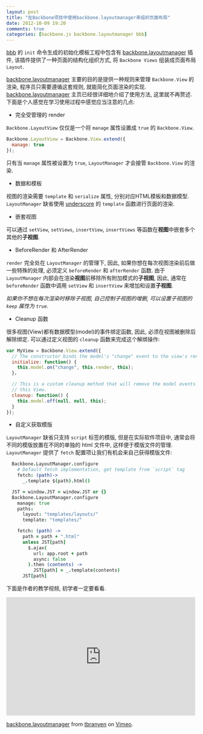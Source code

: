 ```yaml
---
layout: post
title: "在Backbone项目中使用backbone.layoutmanager来组织页面布局"
date: 2012-10-09 19:20
comments: true
categories: [backbone.js backbone.layoutmanager bbb]
---
```


[backbone.layoutmanager]: https://github.com/tbranyen/backbone.layoutmanager
[backbone]: http://backbonejs.org/ "Front-End Javascript MVC framework"
[bbb]: https://github.com/backbone-boilerplate/grunt-bbb "Backbone Boilerplate framework tool."
[underscore]: http://underscorejs.org/

[bbb][] 的 `init` 命令生成的初始化模板工程中包含有 [backbone.layoutmanager][] 插件, 该插件提供了一种页面的结构化组织方式, 将 `Backbone Views` 组装成页面布局 `Layout`.

[backbone.layoutmanager][] 主要的目的是提供一种规则来管理 `Backbone.View` 的渲染, 程序员只需要遵循这套规则, 就能简化页面渲染的实现.
[backbone.layoutmanager][] 主页已经很详细地介绍了使用方法, 这里就不再赘述. 下面是个人感觉在学习使用过程中感觉应当注意的几点:

- 完全受管理的 render

`Backbone.LayoutView` 仅仅是一个将 `manage` 属性设置成 `true` 的 `Backbone.View`.
``` javascript backbone.layoutmanager V0.6.6
Backbone.LayoutView = Backbone.View.extend({
  manage: true
});
```
只有当 `manage` 属性被设置为 `true`, `LayoutManager` 才会接管 `Backbone.View` 的渲染.

- 数据和模板

视图的渲染需要 `template` 和 `serialize` 属性, 分别对应HTML模板和数据模型. `LayoutManager` 缺省使用 [underscore][] 的 `template` 函数进行页面的渲染.

- 嵌套视图

可以通过 `setView`, `setViews`, `insertView`, `insertViews` 等函数在**视图**中嵌套多个其他的**子视图**.

- BeforeRender 和 AfterRender

`render` 完全处在 `LayoutManager` 的管理下, 因此, 如果你想在每次视图渲染前后做一些特殊的处理, 必须定义 `beforeRender` 和 `afterRender` 函数.
由于 `LayoutManager` 内部会在渲染**视图**前移除所有附加模式的**子视图**, 因此, 通常在 `beforeRender` 函数中调用 `setView` 和 `insertView` 来增加和设置**子视图**.

*如果你不想在每次渲染时移除子视图, 自己控制子视图的增删, 可以设置子视图的 `keep` 属性为 `true`.*

- Cleanup 函数

很多视图(View)都有数据模型(model)的事件绑定函数, 因此, 必须在视图被删除后解除绑定. 可以通过定义视图的 `cleanup` 函数来完成这个解绑操作:

``` javascript cleanup函数
var MyView = Backbone.View.extend({
  // The constructor binds the model's "change" event to the view's render function. 
  initialize: function() {
    this.model.on("change", this.render, this);
  }，

  // This is a custom cleanup method that will remove the model events owned by
  // this View.
  cleanup: function() {
    this.model.off(null, null, this);
  }
});
```

- 自定义获取模版

`LayoutManager` 缺省只支持 `script` 标签的模版, 但是在实际软件项目中, 通常会将不同的模版放置在不同的单独的 html 文件中, 这样便于模版文件的管理.
`LayoutManager` 提供了 `fetch` 配置项让我们有机会来自己获得模版文件:

``` coffeescript 从script标签中获得模版内容
  Backbone.LayoutManager.configure
    # Default fetch implementation, get template from `script` tag
    fetch: (path)->
      _.template $(path).html()
```

``` coffeescript 同步方式获取模版文件
  JST = window.JST = window.JST or {}
  Backbone.LayoutManager.configure
    manage: true
    paths:
      layout: "templates/layouts/"
      template: "templates/"

    fetch: (path) ->
      path = path + ".html"
      unless JST[path]
        $.ajax(
          url: app.root + path
          async: false
        ).then (contents) ->
          JST[path] = _.template(contents)
      JST[path]
```

下面是作者的教学视频, 初学者一定要看看.

<iframe src="http://player.vimeo.com/video/32765088" width="500" height="313" frameborder="0" webkitAllowFullScreen mozallowfullscreen allowFullScreen></iframe> <p><a href="http://vimeo.com/32765088">backbone.layoutmanager</a> from <a href="http://vimeo.com/user5699767">tbranyen</a> on <a href="http://vimeo.com">Vimeo</a>.</p>

